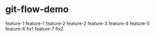 # git-flow-demo
feature-1
feature-1
feature-2
feature-2
feature-3
feature-4
feature-5
feature-6
fix1
feature-7
fix2

